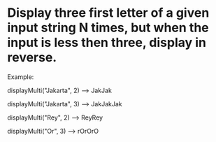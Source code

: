 # Display three first letter of a given input string N times, but when the input is less then three, display in reverse.

Example:

displayMulti("Jakarta", 2) --> JakJak

displayMulti("Jakarta", 3) --> JakJakJak

displayMulti("Rey", 2) --> ReyRey

displayMulti("Or", 3) --> rOrOrO

